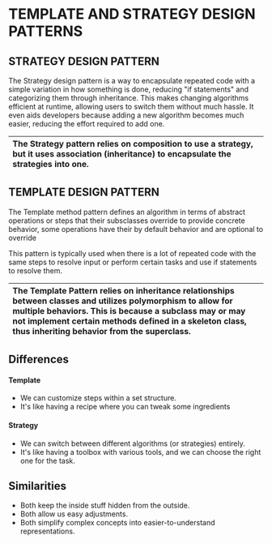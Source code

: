 # TEMPLATE AND STRATEGY DESIGN PATTERNS


## STRATEGY DESIGN PATTERN

The Strategy design pattern is a way to encapsulate repeated code with a simple variation in how something is done, reducing "if statements" and categorizing them through inheritance. This makes changing algorithms efficient at runtime, allowing users to switch them without much hassle. It even aids developers because adding a new algorithm becomes much easier, reducing the effort required to add one.

| The Strategy pattern relies on composition to use a strategy, but it uses association (inheritance) to encapsulate the strategies into one. |
| :---        |


## TEMPLATE DESIGN PATTERN

The Template method pattern defines an algorithm in terms of abstract operations or steps that their subsclasses override to provide concrete behavior, some operations have their by default behavior and are optional to override 


This pattern is typically used when there is a lot of repeated code with the same steps to resolve input or perform certain tasks and use if statements to  resolve them. 


| The Template Pattern relies on inheritance relationships between classes and utilizes polymorphism to allow for multiple behaviors. This is because a subclass may or may not implement certain methods defined in a skeleton class, thus inheriting behavior from the superclass.|
| :---        |



## Differences

#### Template

- We can customize steps within a set structure.
- It's like having a recipe where you can tweak some ingredients

#### Strategy

- We can switch between different algorithms (or strategies) entirely.
- It's like having a toolbox with various tools, and we can choose the right one for the task.


## Similarities

- Both keep the inside stuff hidden from the outside.
- Both allow us easy adjustments.
- Both simplify complex concepts into easier-to-understand representations.
